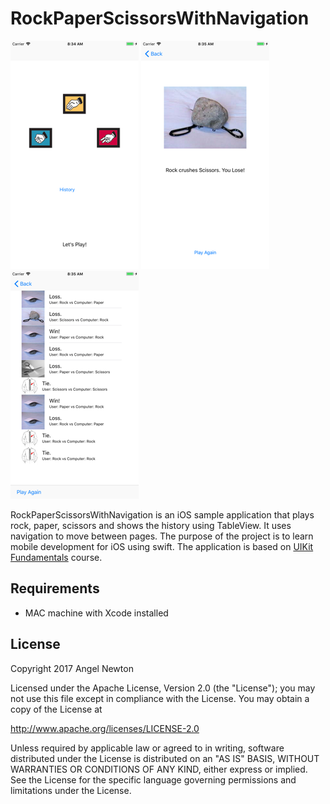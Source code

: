 # RockPaperScissorsWithNavigation


![Scheme](/screenshots/SimulatorScreenShot-iPhone8Plus-2017-11-21at08.34.50.png)
![Scheme](/screenshots/SimulatorScreenShot-iPhone8Plus-2017-11-21at08.35.20.png)
![Scheme](/screenshots/SimulatorScreenShot-iPhone8Plus-2017-11-21at08.35.30.png)


RockPaperScissorsWithNavigation is an iOS sample application that plays rock, paper, scissors and shows the history using TableView. It uses navigation to move between pages.
The purpose of the project is to learn mobile development for iOS using swift.
The application is based on [UIKit Fundamentals](https://www.udacity.com/course/uikit-fundamentals--ud788) course.


## Requirements
- MAC machine with Xcode installed



## License

Copyright 2017 Angel Newton

Licensed under the Apache License, Version 2.0 (the "License"); you may not use this file except in compliance with the License. You may obtain a copy of the License at

http://www.apache.org/licenses/LICENSE-2.0

Unless required by applicable law or agreed to in writing, software distributed under the License is distributed on an "AS IS" BASIS, WITHOUT WARRANTIES OR CONDITIONS OF ANY KIND, either express or implied. See the License for the specific language governing permissions and limitations under the License.


